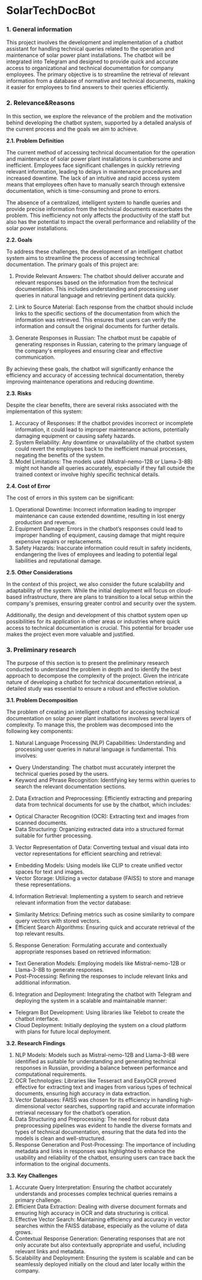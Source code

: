 # SolarTechDocBot


### **1. General information**

This project involves the development and implementation of a chatbot assistant for handling technical queries related to the operation and maintenance of solar power plant installations. The chatbot will be integrated into Telegram and designed to provide quick and accurate access to organizational and technical documentation for company employees. The primary objective is to streamline the retrieval of relevant information from a database of normative and technical documents, making it easier for employees to find answers to their queries efficiently. 

### **2. Relevance&Reasons**

In this section, we explore the relevance of the problem and the motivation behind developing the chatbot system, supported by a detailed analysis of the current process and the goals we aim to achieve.

**2.1. Problem Definition**

The current method of accessing technical documentation for the operation and maintenance of solar power plant installations is cumbersome and inefficient. Employees face significant challenges in quickly retrieving relevant information, leading to delays in maintenance procedures and increased downtime. The lack of an intuitive and rapid access system means that employees often have to manually search through extensive documentation, which is time-consuming and prone to errors.

The absence of a centralized, intelligent system to handle queries and provide precise information from the technical documents exacerbates the problem. This inefficiency not only affects the productivity of the staff but also has the potential to impact the overall performance and reliability of the solar power installations.

**2.2. Goals**

To address these challenges, the development of an intelligent chatbot system aims to streamline the process of accessing technical documentation. The primary goals of this project are:

1. Provide Relevant Answers: The chatbot should deliver accurate and relevant responses based on the information from the technical documentation. This includes understanding and processing user queries in natural language and retrieving pertinent data quickly.

2. Link to Source Material: Each response from the chatbot should include links to the specific sections of the documentation from which the information was retrieved. This ensures that users can verify the information and consult the original documents for further details.

3. Generate Responses in Russian: The chatbot must be capable of generating responses in Russian, catering to the primary language of the company's employees and ensuring clear and effective communication.

By achieving these goals, the chatbot will significantly enhance the efficiency and accuracy of accessing technical documentation, thereby improving maintenance operations and reducing downtime.


**2.3. Risks**

Despite the clear benefits, there are several risks associated with the implementation of this system:
1. Accuracy of Responses: If the chatbot provides incorrect or incomplete information, it could lead to improper maintenance actions, potentially damaging equipment or causing safety hazards.
2. System Reliability: Any downtime or unavailability of the chatbot system could revert the employees back to the inefficient manual processes, negating the benefits of the system.
3. Model Limitations: The models used (Mistral-nemo-12B or Llama-3-8B) might not handle all queries accurately, especially if they fall outside the trained context or involve highly specific technical details.

**2.4. Cost of Error**

The cost of errors in this system can be significant:
1. Operational Downtime: Incorrect information leading to improper maintenance can cause extended downtime, resulting in lost energy production and revenue.
2. Equipment Damage: Errors in the chatbot’s responses could lead to improper handling of equipment, causing damage that might require expensive repairs or replacements.
3. Safety Hazards: Inaccurate information could result in safety incidents, endangering the lives of employees and leading to potential legal liabilities and reputational damage.


**2.5. Other Considerations** 

In the context of this project, we also consider the future scalability and adaptability of the system. While the initial deployment will focus on cloud-based infrastructure, there are plans to transition to a local setup within the company's premises, ensuring greater control and security over the system.

Additionally, the design and development of this chatbot system open up possibilities for its application in other areas or industries where quick access to technical documentation is crucial. This potential for broader use makes the project even more valuable and justified.

### **3. Preliminary research**
   
The purpose of this section is to present the preliminary research conducted to understand the problem in depth and to identify the best approach to decompose the complexity of the project. Given the intricate nature of developing a chatbot for technical documentation retrieval, a detailed study was essential to ensure a robust and effective solution.

**3.1. Problem Decomposition**

The problem of creating an intelligent chatbot for accessing technical documentation on solar power plant installations involves several layers of complexity. To manage this, the problem was decomposed into the following key components:
1. Natural Language Processing (NLP) Capabilities: Understanding and processing user queries in natural language is fundamental. This involves:
  - Query Understanding: The chatbot must accurately interpret the technical queries posed by the users.
  - Keyword and Phrase Recognition: Identifying key terms within queries to search the relevant documentation sections.
2. Data Extraction and Preprocessing: Efficiently extracting and preparing data from technical documents for use by the chatbot, which includes:
  - Optical Character Recognition (OCR): Extracting text and images from scanned documents.
  - Data Structuring: Organizing extracted data into a structured format suitable for further processing.
3. Vector Representation of Data: Converting textual and visual data into vector representations for efficient searching and retrieval:
  - Embedding Models: Using models like CLIP to create unified vector spaces for text and images.
  - Vector Storage: Utilizing a vector database (FAISS) to store and manage these representations.
4. Information Retrieval: Implementing a system to search and retrieve relevant information from the vector database:
  - Similarity Metrics: Defining metrics such as cosine similarity to compare query vectors with stored vectors.
  - Efficient Search Algorithms: Ensuring quick and accurate retrieval of the top relevant results.
5. Response Generation: Formulating accurate and contextually appropriate responses based on retrieved information:
  - Text Generation Models: Employing models like Mistral-nemo-12B or Llama-3-8B to generate responses.
  - Post-Processing: Refining the responses to include relevant links and additional information.
6. Integration and Deployment: Integrating the chatbot with Telegram and deploying the system in a scalable and maintainable manner:
  - Telegram Bot Development: Using libraries like Telebot to create the chatbot interface.
  - Cloud Deployment: Initially deploying the system on a cloud platform with plans for future local deployment.

**3.2. Research Findings**

1. NLP Models: Models such as Mistral-nemo-12B and Llama-3-8B were identified as suitable for understanding and generating technical responses in Russian, providing a balance between performance and computational requirements.
2. OCR Technologies: Libraries like Tesseract and EasyOCR proved effective for extracting text and images from various types of technical documents, ensuring high accuracy in data extraction.
3. Vector Databases: FAISS was chosen for its efficiency in handling high-dimensional vector searches, supporting rapid and accurate information retrieval necessary for the chatbot’s operation.
4. Data Structuring and Preprocessing: The need for robust data preprocessing pipelines was evident to handle the diverse formats and types of technical documentation, ensuring that the data fed into the models is clean and well-structured.
5. Response Generation and Post-Processing: The importance of including metadata and links in responses was highlighted to enhance the usability and reliability of the chatbot, ensuring users can trace back the information to the original documents.

**3.3. Key Challenges**

1. Accurate Query Interpretation: Ensuring the chatbot accurately understands and processes complex technical queries remains a primary challenge.
2. Efficient Data Extraction: Dealing with diverse document formats and ensuring high accuracy in OCR and data structuring is critical.
3. Effective Vector Search: Maintaining efficiency and accuracy in vector searches within the FAISS database, especially as the volume of data grows.
4. Contextual Response Generation: Generating responses that are not only accurate but also contextually appropriate and useful, including relevant links and metadata.
5. Scalability and Deployment: Ensuring the system is scalable and can be seamlessly deployed initially on the cloud and later locally within the company.

